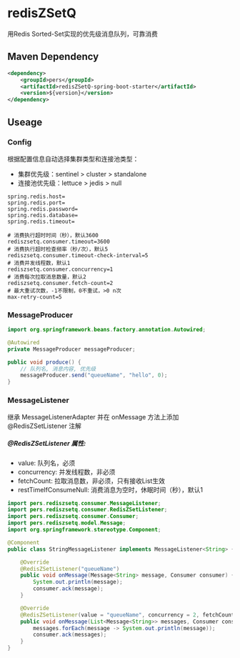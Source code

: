 # redisZSetQ
用Redis Sorted-Set实现的优先级消息队列，可靠消费

## Maven Dependency
```xml
<dependency>
    <groupId>pers</groupId>
    <artifactId>redisZSetQ-spring-boot-starter</artifactId>
    <version>${version}</version>
</dependency>
```

## Useage
### Config
根据配置信息自动选择集群类型和连接池类型：
- 集群优先级：sentinel > cluster > standalone
- 连接池优先级：lettuce > jedis > null
```properties
spring.redis.host=
spring.redis.port=
spring.redis.password=
spring.redis.database=
spring.redis.timeout=

# 消费执行超时时间（秒），默认3600
rediszsetq.consumer.timeout=3600
# 消费执行超时检查频率（秒/次），默认5
rediszsetq.consumer.timeout-check-interval=5
# 消费并发线程数，默认1
rediszsetq.consumer.concurrency=1
# 消费每次拉取消息数量，默认2
rediszsetq.consumer.fetch-count=2
# 最大重试次数，-1不限制，0不重试，>0 n次
max-retry-count=5
```

### MessageProducer
```java
import org.springframework.beans.factory.annotation.Autowired;

@Autowired
private MessageProducer messageProducer;

public void produce() {
    // 队列名, 消息内容, 优先级
    messageProducer.send("queueName", "hello", 0);
}
```

### MessageListener
继承 MessageListenerAdapter<T> 并在 onMessage 方法上添加 @RedisZSetListener 注解
##### @RedisZSetListener 属性:
- value: 队列名，必须
- concurrency: 并发线程数，非必须
- fetchCount: 拉取消息数，非必须，只有接收List生效
- restTimeIfConsumeNull: 消费消息为空时，休眠时间（秒），默认1

```java
import pers.rediszsetq.consumer.MessageListener;
import pers.rediszsetq.consumer.RedisZSetListener;
import pers.rediszsetq.consumer.Consumer;
import pers.rediszsetq.model.Message;
import org.springframework.stereotype.Component;

@Component
public class StringMessageListener implements MessageListener<String> {

    @Override
    @RedisZSetListener("queueName")
    public void onMessage(Message<String> message, Consumer consumer) {
        System.out.println(message);
        consumer.ack(message);
    }

    @Override
    @RedisZSetListener(value = "queueName", concurrency = 2, fetchCount = 2)
    public void onMessage(List<Message<String>> messages, Consumer consumer) {
        messages.forEach(message -> System.out.println(message));
        consumer.ack(messages);
    }
}
```
